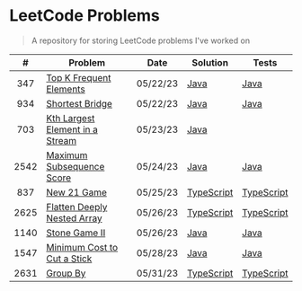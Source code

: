 # LeetCode Problems

> A repository for storing LeetCode problems I've worked on

|  #   | Problem                                                                                           | Date     | Solution                                         | Tests                                                   |
| :--: | ------------------------------------------------------------------------------------------------- | -------- | ------------------------------------------------ | ------------------------------------------------------- |
| 347  | [Top K Frequent Elements](https://leetcode.com/problems/top-k-frequent-elements)                  | 05/22/23 | [Java](src/TopKFrequentElements.java)            | [Java](tests/TopKFrequentElementsTest.java)             |
| 934  | [Shortest Bridge](https://leetcode.com/problems/shortest-bridge)                                  | 05/22/23 | [Java](src/ShortestBridge.java)                  | [Java](tests/ShortestBridgeTest.java)                   |
| 703  | [Kth Largest Element in a Stream](https://leetcode.com/problems/kth-largest-element-in-a-stream/) | 05/23/23 | [Java](src/KthLargest.java)                      |                                                         |
| 2542 | [Maximum Subsequence Score](https://leetcode.com/problems/maximum-subsequence-score/)             | 05/24/23 | [Java](src/MaximumSubsequenceScore.java)         | [Java](tests/MaximumSubsequenceScoreTest.java)          |
| 837  | [New 21 Game](https://leetcode.com/problems/new-21-game/)                                         | 05/25/23 | [TypeScript](src/new-21-game.ts)                 | [TypeScript](tests/new-21-game.test.ts)                 |
| 2625 | [Flatten Deeply Nested Array](https://leetcode.com/problems/flatten-deeply-nested-array)          | 05/26/23 | [TypeScript](src/flatten-deeply-nested-array.ts) | [TypeScript](tests/flatten-deeply-nested-array.test.ts) |
| 1140 | [Stone Game II](https://leetcode.com/problems/stone-game-i-i)                                     | 05/26/23 | [Java](src/StoneGameII.java)                     | [Java](tests/StoneGameIITest.java)                      |
| 1547 | [Minimum Cost to Cut a Stick](https://leetcode.com/problems/minimum-cost-to-cut-a-stick)          | 05/28/23 | [Java](src/MinimumCostToCutAStick.java)          | [Java](tests/MinimumCostToCutAStickTest.java)           |
| 2631 | [Group By](https://leetcode.com/problems/group-by)                                                | 05/31/23 | [TypeScript](src/group-by.ts)                    | [TypeScript](tests/group-by.test.ts)                    |
